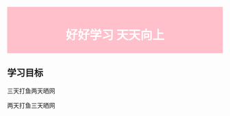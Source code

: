 <html>

<head>
<style>
#header {
    background-color:pink;
    color:white;
    text-align:center;
    padding:5px;
}
	      
#section {
    width:350px;
    float:left;
    padding:10px;	 	 
} 
</style>
</head>

<body>

<div id="header">
<h1>好好学习 天天向上</h1>
</div>

<div id="section">
<h2>学习目标</h2>
<p>
三天打鱼两天晒网
</p>
<p>
两天打鱼三天晒网
</p>
</div>

</body>
</html>
